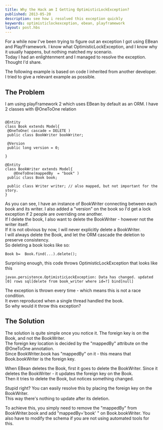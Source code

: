 ```yaml
---
title: Why the Hack am I Getting OptimisticLockException?
published: 2013-05-20
description: see how i resolved this exception quickly
keywords: optimisticlockexception, ebean, playframework
layout: post.hbs
---
```



For a while now I've been trying to figure out an exception I got using EBean and Play!Framework.
I know what OptimisticLockException, and I know why it usually happens, but nothing matched my scenario.  
Today I had an enlightenment and I managed to resolve the exception. Thought I'd share.  


The following example is based on code I inherited from another developer.
I tried to give a relevant example as possible.  


## The Problem

I am using playFramework 2 which uses EBean by default as an ORM.
I have 2 classes with @OneToOne relation  


```

@Entity  
class Book extends Model{  
 @OneToOne( cascade = DELETE )  
 public class BookWriter bookWriter;  

 @Version  
 public long version = 0;  

}  

@Entity  
class BookWriter extends Model{  
    @OneToOne(mappedBy  = "book" )  
 public class Book book;  

 public class Writer writer; // also mapped, but not important for the story.  
}  

```

As you can see, I have an instance of BookWriter connecting between each book and its writer.
I also added a "version" on the book so I'd get a lock exception if 2 people are overriding one another.  
If I delete the book, I also want to delete the BookWriter - however not the writer itself.  
If it is not obvious by now, I will never explicitly delete a BookWriter.  
I will always delete the Book, and let the ORM cascade the deletion to preserve consistency.  
So deleting a book looks like so:

```
Book b=  Book.find(...).delete();     
```

Surprising enough, this code throws OptimisticLockException that looks like this

```
javax.persistence.OptimisticLockException: Data has changed. updated [0] rows sql[delete from book_writer where id=?] bind[null]  
```

The exception is thrown every time - which means this is not a race condition.  
It even reproduced when a single thread handled the book.  
So why would it throw this exception?

## The Solution

The solution is quite simple once you notice it.
The foreign key is on the Book, and not the BookWriter.  
The foreign key location is decided by the "mappedBy" attribute on the @OneToOne annotation.  
Since BookWriter.book has "mappedBy" on it - this means that Book.bookWriter is the foreign key.  


When EBean deletes the Book, first it goes to delete the BookWriter.
Since it deletes the BookWriter - it updates the foreign key on the Book.  
Then it tries to delete the Book, but notices something changed.  


Stupid right?
You can easily resolve this by placing the foreign key on the BookWriter.  
This way there's nothing to update after its deletion.  


To achieve this, you simply need to remove the "mappedBy" from BookWriter.book and add "mappedBy='book' " on Book.bookWriter.
You also have to modify the schema if you are not using automated tools for this.  


